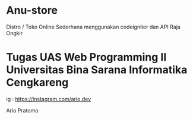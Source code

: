 # Anu-store
Distro / Toko Online Sederhana menggunakan codeigniter dan API Raja Ongkir

# Tugas UAS Web Programming II Universitas Bina Sarana Informatika Cengkareng

ig : https://instagram.com/ario.dev


Ario Pratomo
